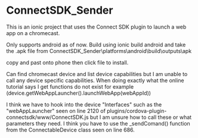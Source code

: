 # ConnectSDK_Sender

This is an ionic project that uses the Connect SDK plugin to launch a web app on a chromecast.

Only supports android as of now. Build using ionic build android and take the .apk
file from ConnectSDK_Sender\platforms\android\build\outputs\apk 

copy and past onto phone then click file to install.

Can find chromecast device and list device capabilities but I am unable to call
any device specific capabilities. When doing exactly what the online tutorial
says I get functions do not exist for example (device.getWebAppLauncher().launchWebApp(webAppId))

I think we have to hook into the device "Interfaces" such as the "webAppLauncher" seen on
line 2120 of plugins/cordova-plugin-connectsdk/www/ConnectSDK.js but I am unsure how to call
these or what parameters they need. I think you have to use the _sendComand() function from the
ConnectableDevice class seen on line 686. 